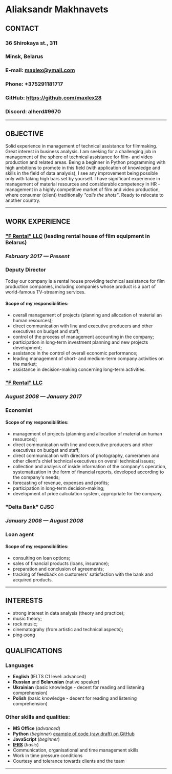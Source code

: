 # Aliaksandr Makhnavets

## **CONTACT**

### 36 Shirokaya st., 311

### Minsk, Belarus

### E-mail: maxlex@ymail.com

### Phone: +375291181717

### GitHub: https://github.com/maxlex28

### Discord: alherd#9670

---
## **OBJECTIVE**

Solid experience in management of technical assistance for filmmaking. Great interest
in business analysis.
I am seeking for a challenging job in management of the sphere of technical assistance
for film- and video production and related areas. Being a beginner in Python
programming with high ambitions to promote in this field (with application of knowledge
and skills in the field of data analysis), I see any improvement being possible only with
taking high bars set by yourself. I have significant experience in management of
material resources and considerable competency in HR -management in a highly
competitive market of film and video production, where consumer (client) traditionally
_"calls the shots"_.
Ready to relocate to another country.

---

## **WORK EXPERIENCE**

### ["F Rental" LLC](https://www.facebook.com/firstrental.by) (leading rental house of film equipment in Belarus)

### _February 2017 — Present_

### **Deputy Director**

Today our company is a rental house providing technical assistance for film production
companies, including companies whose product is a part of world-famous TV-streaming
services.

#### **Scope of my responsibilities:**

- overall management of projects (planning and allocation of material an human
  resources);
- direct communication with line and executive producers and other executives on
  budget and staff;
- control of the process of management accounting in the company;
- participation in long-term investment planning and new projects development;
- assistance in the control of overall economic performance;
- leading management of short- and medium-term company activities on the market;
- assistance in decision-making concerning long-term activities.

### ["F Rental" LLC](https://www.facebook.com/firstrental.by)

### _August 2008 — January 2017_

### **Economist**

#### **Scope of my responsibilities:**

- management of projects (planning and allocation of material an human resources);
- direct communication with line and executive producers and other executives on
  budget and staff;
- direct communication with directors of photography, cameramen and other client's
  chief technical executives on overall technical issues;
- collection and analysis of inside information of the company's operation, systematization in the form of financial reports, developed according to the
  company's needs;
- forecasting of revenue, expenses and profits;
- participation in long-term decision-making;
- development of price calculation system, appropriate for the company.

### "Delta Bank" CJSC

### _January 2008 — August 2008_

### **Loan agent**

#### **Scope of my responsibilities:**

- consulting on loan options;
- sales of financial products (loans, insurance);
- preparation and conclusion of agreements;
- tracking of feedback on customers' satisfaction with the bank and acquired products.

---
## **INTERESTS**

- strong interest in data analysis (theory and practice);
- music theory;
- rock music;
- cinematograhy (from artistic and technical aspects);
- ping-pong
## **QUALIFICATIONS**

### Languages

- **English** (IELTS C1 level: advanced)
- **Russian** and **Belarusian** (native speaker)
- **Ukrainian** (basic knowledge - decent for reading and listening comprehension)
- **Polish** (basic knowledge - decent for reading and listening comprehension)

### Other skills and qualities:

- **MS Office** (_advanced_)
- **Python** (_beginner_) [example of code (raw draft) on GitHub](https://github.com/maxlex28/examplePyth)
- **JavaScript** (_beginner_)
- [**IFRS**](https://en.wikipedia.org/wiki/International_Financial_Reporting_Standards) (_basic_)
- Communication, organisational and time management skills
- Work in time pressure conditions
- Courtesy and tolerance towards clients and the team

---
